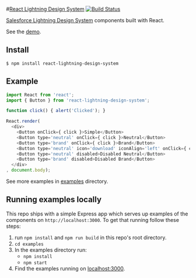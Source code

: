 #[React Lightning Design System](https://mashmatrix.github.io/react-lightning-design-system/)
[![Build Status](https://travis-ci.org/mashmatrix/react-lightning-design-system.svg?branch=master)](https://travis-ci.org/mashmatrix/react-lightning-design-system)

[Salesforce Lightning Design System](http://www.lightningdesignsystem.com/) components built with React.

See the [demo](https://mashmatrix.github.io/react-lightning-design-system/).


## Install

```
$ npm install react-lightning-design-system
```

## Example

```javascript
import React from 'react';
import { Button } from 'react-lightning-design-system';

function click() { alert('Clicked'); }

React.render(
  <div>
    <Button onClick={ click }>Simple</Button>
    <Button type='neutral' onClick={ click }>Neutral</Button>
    <Button type='brand' onClick={ click }>Brand</Button>
    <Button type='neutral' icon='download' iconAlign='left' onClick={ click }>Icon #1</Button>
    <Button type='neutral' disabled>Disabled Neutral</Button>
    <Button type='brand' disabled>Disabled Brand</Button>
  </div>
, document.body);
```

See more examples in [examples](https://github.com/mashmatrix/react-lightning-design-system/tree/master/stories) directory.


## Running examples locally

This repo ships with a simple Express app which serves up examples of the components on ```http://localhost:3000```.  To get that running follow these steps:

1. run ```npm install``` and ```npm run build``` in this repo's root directory.
2. ```cd examples```
3. In the examples directory run:
   * ```npm install```
   * ```npm start```
4. Find the examples running on [localhost:3000](http://localhost:3000).
